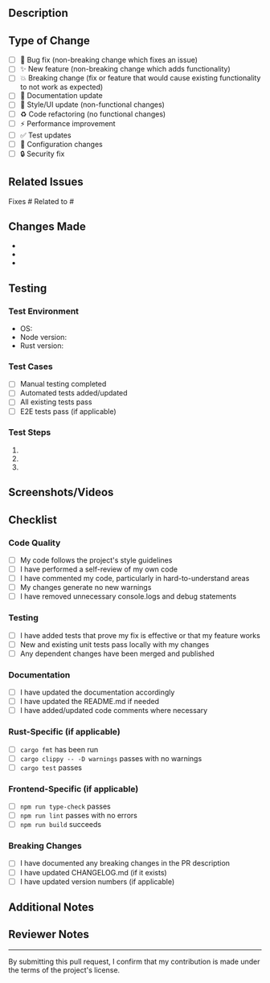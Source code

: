 ## Description

<!-- Provide a brief description of the changes in this PR -->

## Type of Change

<!-- Mark the relevant option with an 'x' -->

- [ ] 🐛 Bug fix (non-breaking change which fixes an issue)
- [ ] ✨ New feature (non-breaking change which adds functionality)
- [ ] 💥 Breaking change (fix or feature that would cause existing functionality to not work as expected)
- [ ] 📝 Documentation update
- [ ] 🎨 Style/UI update (non-functional changes)
- [ ] ♻️ Code refactoring (no functional changes)
- [ ] ⚡ Performance improvement
- [ ] ✅ Test updates
- [ ] 🔧 Configuration changes
- [ ] 🔒 Security fix

## Related Issues

<!-- Link to related issues using #issue_number -->

Fixes #
Related to #

## Changes Made

<!-- Provide a detailed list of changes -->

- 
- 
- 

## Testing

<!-- Describe the testing you've done -->

### Test Environment
- OS: <!-- e.g., Ubuntu 22.04, macOS 14, Windows 11 -->
- Node version: <!-- e.g., 20.x -->
- Rust version: <!-- e.g., 1.77.2 -->

### Test Cases
<!-- Describe what you tested -->

- [ ] Manual testing completed
- [ ] Automated tests added/updated
- [ ] All existing tests pass
- [ ] E2E tests pass (if applicable)

### Test Steps
<!-- How can reviewers test this? -->

1. 
2. 
3. 

## Screenshots/Videos

<!-- If applicable, add screenshots or videos to demonstrate the changes -->

## Checklist

<!-- Mark completed items with an 'x' -->

### Code Quality
- [ ] My code follows the project's style guidelines
- [ ] I have performed a self-review of my own code
- [ ] I have commented my code, particularly in hard-to-understand areas
- [ ] My changes generate no new warnings
- [ ] I have removed unnecessary console.logs and debug statements

### Testing
- [ ] I have added tests that prove my fix is effective or that my feature works
- [ ] New and existing unit tests pass locally with my changes
- [ ] Any dependent changes have been merged and published

### Documentation
- [ ] I have updated the documentation accordingly
- [ ] I have updated the README.md if needed
- [ ] I have added/updated code comments where necessary

### Rust-Specific (if applicable)
- [ ] `cargo fmt` has been run
- [ ] `cargo clippy -- -D warnings` passes with no warnings
- [ ] `cargo test` passes

### Frontend-Specific (if applicable)
- [ ] `npm run type-check` passes
- [ ] `npm run lint` passes with no errors
- [ ] `npm run build` succeeds

### Breaking Changes
- [ ] I have documented any breaking changes in the PR description
- [ ] I have updated CHANGELOG.md (if it exists)
- [ ] I have updated version numbers (if applicable)

## Additional Notes

<!-- Any additional information that reviewers should know -->

## Reviewer Notes

<!-- Optional: Specific areas you'd like reviewers to focus on -->

---

By submitting this pull request, I confirm that my contribution is made under the terms of the project's license.
